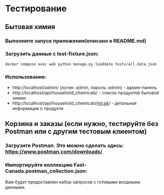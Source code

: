 # Тестирование

## Бытовая химия

### Выполните запуск приложения(описано в README.md)

### Загрузить данные с test-fixture.json:

```bash
docker compose exec web python manage.py loaddata tests/all_data.json
```

### Использование:
+ http://localhost/admin/ (логин: admin, пароль: admin) - админ-панель
+ http://localhost/api/household_chemicals/ - список продуктов бытовой химии
+ http://localhost/api/household_chemicals/<int:pk>/ - детальная информация о продукте

## Корзина и заказы (если нужно, тестируйте без Postman или с другим тестовым клиентом)

### Загрузите Postman. Это можно сделать здесь: https://www.postman.com/downloads/

### Импортируйте коллекцию Fast-Canada.postman_collection.json:

Вам будет предоставлен набор запросов с готовыми входными данными.

